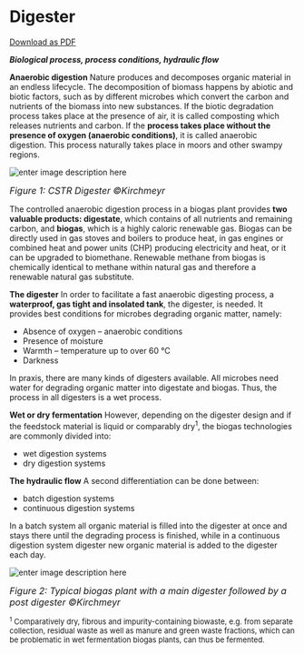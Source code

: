 ﻿# Digester
[Download as PDF](https://storage.googleapis.com/dibicoo-matchmaking-tool.appspot.com/factsheets/DiBiCoo%20D.2.2%20Factsheet%2003%20Digester_NEW.pdf)

***Biological process, process conditions, hydraulic flow***

**Anaerobic digestion**
Nature produces and decomposes organic material in an endless lifecycle. The decomposition of biomass happens by abiotic and biotic factors, such as by different microbes which convert the carbon and nutrients of the biomass into new substances. If the biotic degradation process takes place at the presence of air, it is called composting which releases nutrients and carbon. If the **process takes place without the presence of oxygen (anaerobic conditions)**, it is called anaerobic digestion. This process naturally takes place in moors and other swampy regions.

![enter image description here](https://storage.googleapis.com/dibicoo-matchmaking-tool.appspot.com/factsheets/image-03_1.png)

<font size="3">*Figure 1: CSTR Digester ©Kirchmeyr*</font>

The controlled anaerobic digestion process in a biogas plant provides **two valuable products: digestate**, which contains of all nutrients and remaining carbon, and **biogas**, which is a highly caloric renewable gas. Biogas can be directly used in gas stoves and boilers to produce heat, in gas engines or combined heat and power units (CHP) producing electricity and heat, or it can be upgraded to biomethane. Renewable methane from biogas is chemically identical to methane within natural gas and therefore a renewable natural gas substitute.

**The digester**
In order to facilitate a fast anaerobic digesting process, a **waterproof, gas tight and insolated tank**, the digester, is needed. It provides best conditions for microbes degrading organic matter, namely:
 
 - Absence of oxygen – anaerobic conditions
 - Presence of moisture
 - Warmth – temperature up to over 60 °C
 - Darkness

In praxis, there are many kinds of digesters available. All microbes need water for degrading organic matter into digestate and biogas. Thus, the process in all digesters is a wet process.

**Wet or dry fermentation**
However, depending on the digester design and if the feedstock material is liquid or comparably dry<sup>1</sup>, the biogas technologies are commonly divided into:
 - wet digestion systems
 - dry digestion systems 

**The hydraulic flow**
A second differentiation can be done between: 

 - batch digestion systems
 - continuous digestion systems

In a batch system all organic material is filled into the digester at once and stays there until the degrading process is finished, while in a continuous digestion system digester new organic material is added to the digester each day.

![enter image description here](https://storage.googleapis.com/dibicoo-matchmaking-tool.appspot.com/factsheets/image-03_2.png)

<font size="3">*Figure 2: Typical biogas plant with a main digester followed by a post digester ©Kirchmeyr* </font>

<font size="2"> <sup>1</sup> Comparatively dry, fibrous and impurity-containing biowaste, e.g. from separate collection, residual waste as well as manure and green waste fractions, which can be problematic in wet fermentation biogas plants, can thus be fermented. </font>

